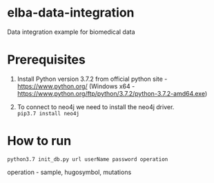 # elba-data-integration
Data integration example for biomedical data

# Prerequisites

1. Install Python version 3.7.2 from official python site - https://www.python.org/  (Windows x64 - https://www.python.org/ftp/python/3.7.2/python-3.7.2-amd64.exe)

2. To connect to neo4j we need to install the neo4j driver.
</br> `pip3.7 install neo4j`

# How to run

`python3.7 init_db.py url userName password operation`

operation - sample, hugosymbol, mutations


